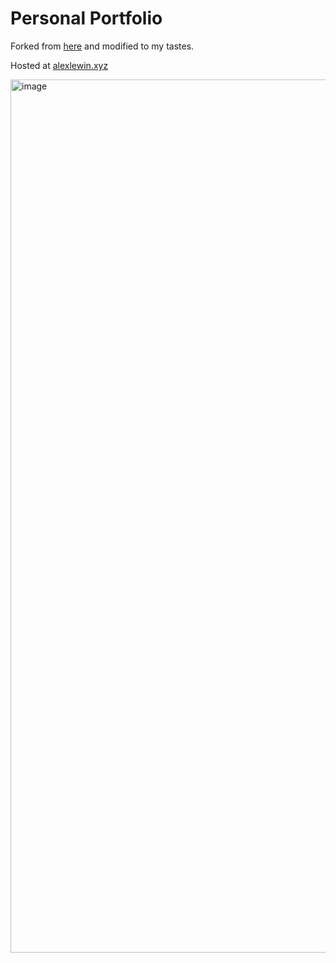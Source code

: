 # Personal Portfolio

Forked from [here](daniel-jebarson/daniel-jebarson.github.io) and modified to my tastes. 

Hosted at [alexlewin.xyz](https://alexlewin.xyz)

<img width="1397" alt="image" src="https://github.com/alexlwn123/portfolio-site/assets/43247027/0a3ecc31-78ff-4a13-8b2b-bebacd09e663">
